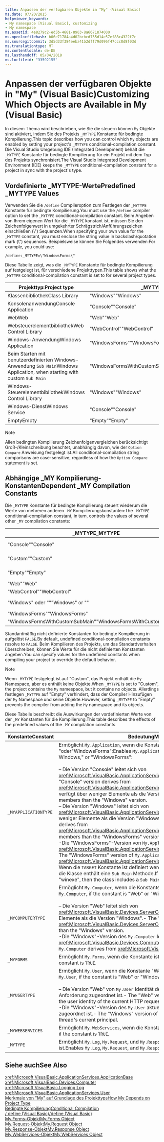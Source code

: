 ```yaml
---
title: Anpassen der verfügbaren Objekte in "My" (Visual Basic)
ms.date: 07/20/2015
helpviewer_keywords:
- My namespace [Visual Basic], customizing
- My namespace
ms.assetid: 4e8279c2-ed5b-4681-8903-8a6671874000
ms.openlocfilehash: b06e71784a4d02bcbcd755d14e57ef88c4322f7c
ms.sourcegitcommit: 3d5d33f384eeba41b2dff79d096f47ccc8d8f03d
ms.translationtype: MT
ms.contentlocale: de-DE
ms.lasthandoff: 05/04/2018
ms.locfileid: "33592155"
---
```

# <a name="customizing-which-objects-are-available-in-my-visual-basic"></a><span data-ttu-id="d0f60-102">Anpassen der verfügbaren Objekte in "My" (Visual Basic)</span><span class="sxs-lookup"><span data-stu-id="d0f60-102">Customizing Which Objects are Available in My (Visual Basic)</span></span>
<span data-ttu-id="d0f60-103">In diesem Thema wird beschrieben, wie Sie die steuern können `My` Objekte sind aktiviert, indem Sie des Projekts `_MYTYPE` Konstante für bedingte Kompilierung.</span><span class="sxs-lookup"><span data-stu-id="d0f60-103">This topic describes how you can control which `My` objects are enabled by setting your project's `_MYTYPE` conditional-compilation constant.</span></span> <span data-ttu-id="d0f60-104">Die Visual Studio Umgebung IDE (Integrated Development) behält die `_MYTYPE` Konstante für bedingte Kompilierung für ein Projekt mit dem Typ des Projekts synchronisiert.</span><span class="sxs-lookup"><span data-stu-id="d0f60-104">The Visual Studio Integrated Development Environment (IDE) keeps the `_MYTYPE` conditional-compilation constant for a project in sync with the project's type.</span></span>  
  
## <a name="predefined-mytype-values"></a><span data-ttu-id="d0f60-105">Vordefinierte _MYTYPE-Werte</span><span class="sxs-lookup"><span data-stu-id="d0f60-105">Predefined _MYTYPE Values</span></span>  
 <span data-ttu-id="d0f60-106">Verwenden Sie die `/define` Compileroption zum Festlegen der `_MYTYPE` Konstante für bedingte Kompilierung.</span><span class="sxs-lookup"><span data-stu-id="d0f60-106">You must use the `/define` compiler option to set the `_MYTYPE` conditional-compilation constant.</span></span> <span data-ttu-id="d0f60-107">Beim Angeben von Ihrem eigenen Wert für die `_MYTYPE` konstant ist, müssen Sie den Zeichenfolgenwert in umgekehrter Schrägstrich/Anführungszeichen einschließen (\\") Sequenzen.</span><span class="sxs-lookup"><span data-stu-id="d0f60-107">When specifying your own value for the `_MYTYPE` constant, you must enclose the string value in backslash/quotation mark (\\") sequences.</span></span> <span data-ttu-id="d0f60-108">Beispielsweise können Sie Folgendes verwenden:</span><span class="sxs-lookup"><span data-stu-id="d0f60-108">For example, you could use:</span></span>  
  
```  
/define:_MYTYPE=\"WindowsForms\"  
```  
  
 <span data-ttu-id="d0f60-109">Diese Tabelle zeigt, was die `_MYTYPE` Konstante für bedingte Kompilierung auf festgelegt ist, für verschiedene Projekttypen.</span><span class="sxs-lookup"><span data-stu-id="d0f60-109">This table shows what the `_MYTYPE` conditional-compilation constant is set to for several project types.</span></span>  
  
|<span data-ttu-id="d0f60-110">Projekttyp:</span><span class="sxs-lookup"><span data-stu-id="d0f60-110">Project type</span></span>|<span data-ttu-id="d0f60-111">_MYTYPE Wert</span><span class="sxs-lookup"><span data-stu-id="d0f60-111">_MYTYPE value</span></span>|  
|------------------|--------------------|  
|<span data-ttu-id="d0f60-112">Klassenbibliothek</span><span class="sxs-lookup"><span data-stu-id="d0f60-112">Class Library</span></span>|<span data-ttu-id="d0f60-113">"Windows"</span><span class="sxs-lookup"><span data-stu-id="d0f60-113">"Windows"</span></span>|  
|<span data-ttu-id="d0f60-114">Konsolenanwendung</span><span class="sxs-lookup"><span data-stu-id="d0f60-114">Console Application</span></span>|<span data-ttu-id="d0f60-115">"Console"</span><span class="sxs-lookup"><span data-stu-id="d0f60-115">"Console"</span></span>|  
|<span data-ttu-id="d0f60-116">Web</span><span class="sxs-lookup"><span data-stu-id="d0f60-116">Web</span></span>|<span data-ttu-id="d0f60-117">"Web"</span><span class="sxs-lookup"><span data-stu-id="d0f60-117">"Web"</span></span>|  
|<span data-ttu-id="d0f60-118">Websteuerelementbibliothek</span><span class="sxs-lookup"><span data-stu-id="d0f60-118">Web Control Library</span></span>|<span data-ttu-id="d0f60-119">"WebControl"</span><span class="sxs-lookup"><span data-stu-id="d0f60-119">"WebControl"</span></span>|  
|<span data-ttu-id="d0f60-120">Windows-Anwendung</span><span class="sxs-lookup"><span data-stu-id="d0f60-120">Windows Application</span></span>|<span data-ttu-id="d0f60-121">"WindowsForms"</span><span class="sxs-lookup"><span data-stu-id="d0f60-121">"WindowsForms"</span></span>|  
|<span data-ttu-id="d0f60-122">Beim Starten mit benutzerdefinierten Windows-Anwendung `Sub Main`</span><span class="sxs-lookup"><span data-stu-id="d0f60-122">Windows Application, when starting with custom `Sub Main`</span></span>|<span data-ttu-id="d0f60-123">"WindowsFormsWithCustomSubMain"</span><span class="sxs-lookup"><span data-stu-id="d0f60-123">"WindowsFormsWithCustomSubMain"</span></span>|  
|<span data-ttu-id="d0f60-124">Windows-Steuerelementbibliothek</span><span class="sxs-lookup"><span data-stu-id="d0f60-124">Windows Control Library</span></span>|<span data-ttu-id="d0f60-125">"Windows"</span><span class="sxs-lookup"><span data-stu-id="d0f60-125">"Windows"</span></span>|  
|<span data-ttu-id="d0f60-126">Windows-Dienst</span><span class="sxs-lookup"><span data-stu-id="d0f60-126">Windows Service</span></span>|<span data-ttu-id="d0f60-127">"Console"</span><span class="sxs-lookup"><span data-stu-id="d0f60-127">"Console"</span></span>|  
|<span data-ttu-id="d0f60-128">Empty</span><span class="sxs-lookup"><span data-stu-id="d0f60-128">Empty</span></span>|<span data-ttu-id="d0f60-129">"Empty"</span><span class="sxs-lookup"><span data-stu-id="d0f60-129">"Empty"</span></span>|  
  
> [!NOTE]
>  <span data-ttu-id="d0f60-130">Allen bedingten Kompilierung Zeichenfolgenvergleichen berücksichtigt Groß-/Kleinschreibung beachtet, unabhängig davon, wie der `Option Compare` Anweisung festgelegt ist.</span><span class="sxs-lookup"><span data-stu-id="d0f60-130">All conditional-compilation string comparisons are case-sensitive, regardless of how the `Option Compare` statement is set.</span></span>  
  
## <a name="dependent-my-compilation-constants"></a><span data-ttu-id="d0f60-131">Abhängige _MY Kompilierung-Konstanten</span><span class="sxs-lookup"><span data-stu-id="d0f60-131">Dependent _MY Compilation Constants</span></span>  
 <span data-ttu-id="d0f60-132">Die `_MYTYPE` Konstante für bedingte Kompilierung steuert wiederum die Werte von mehreren anderen `_MY` Kompilierungskonstanten:</span><span class="sxs-lookup"><span data-stu-id="d0f60-132">The `_MYTYPE` conditional-compilation constant, in turn, controls the values of several other `_MY` compilation constants:</span></span>  
  
|<span data-ttu-id="d0f60-133">_MYTYPE</span><span class="sxs-lookup"><span data-stu-id="d0f60-133">_MYTYPE</span></span>|<span data-ttu-id="d0f60-134">_MYAPPLICATIONTYPE</span><span class="sxs-lookup"><span data-stu-id="d0f60-134">_MYAPPLICATIONTYPE</span></span>|<span data-ttu-id="d0f60-135">_MYCOMPUTERTYPE</span><span class="sxs-lookup"><span data-stu-id="d0f60-135">_MYCOMPUTERTYPE</span></span>|<span data-ttu-id="d0f60-136">_MYFORMS</span><span class="sxs-lookup"><span data-stu-id="d0f60-136">_MYFORMS</span></span>|<span data-ttu-id="d0f60-137">_MYUSERTYPE</span><span class="sxs-lookup"><span data-stu-id="d0f60-137">_MYUSERTYPE</span></span>|<span data-ttu-id="d0f60-138">_MYWEBSERVICES</span><span class="sxs-lookup"><span data-stu-id="d0f60-138">_MYWEBSERVICES</span></span>|  
|--------------|-------------------------|----------------------|---------------|------------------|---------------------|  
|<span data-ttu-id="d0f60-139">"Console"</span><span class="sxs-lookup"><span data-stu-id="d0f60-139">"Console"</span></span>|<span data-ttu-id="d0f60-140">"Console"</span><span class="sxs-lookup"><span data-stu-id="d0f60-140">"Console"</span></span>|<span data-ttu-id="d0f60-141">"Windows"</span><span class="sxs-lookup"><span data-stu-id="d0f60-141">"Windows"</span></span>|<span data-ttu-id="d0f60-142">Nicht definiert</span><span class="sxs-lookup"><span data-stu-id="d0f60-142">Undefined</span></span>|<span data-ttu-id="d0f60-143">"Windows"</span><span class="sxs-lookup"><span data-stu-id="d0f60-143">"Windows"</span></span>|<span data-ttu-id="d0f60-144">true</span><span class="sxs-lookup"><span data-stu-id="d0f60-144">TRUE</span></span>|  
|<span data-ttu-id="d0f60-145">"Custom"</span><span class="sxs-lookup"><span data-stu-id="d0f60-145">"Custom"</span></span>|<span data-ttu-id="d0f60-146">Nicht definiert</span><span class="sxs-lookup"><span data-stu-id="d0f60-146">Undefined</span></span>|<span data-ttu-id="d0f60-147">Nicht definiert</span><span class="sxs-lookup"><span data-stu-id="d0f60-147">Undefined</span></span>|<span data-ttu-id="d0f60-148">Nicht definiert</span><span class="sxs-lookup"><span data-stu-id="d0f60-148">Undefined</span></span>|<span data-ttu-id="d0f60-149">Nicht definiert</span><span class="sxs-lookup"><span data-stu-id="d0f60-149">Undefined</span></span>|<span data-ttu-id="d0f60-150">Nicht definiert</span><span class="sxs-lookup"><span data-stu-id="d0f60-150">Undefined</span></span>|  
|<span data-ttu-id="d0f60-151">"Empty"</span><span class="sxs-lookup"><span data-stu-id="d0f60-151">"Empty"</span></span>|<span data-ttu-id="d0f60-152">Nicht definiert</span><span class="sxs-lookup"><span data-stu-id="d0f60-152">Undefined</span></span>|<span data-ttu-id="d0f60-153">Nicht definiert</span><span class="sxs-lookup"><span data-stu-id="d0f60-153">Undefined</span></span>|<span data-ttu-id="d0f60-154">Nicht definiert</span><span class="sxs-lookup"><span data-stu-id="d0f60-154">Undefined</span></span>|<span data-ttu-id="d0f60-155">Nicht definiert</span><span class="sxs-lookup"><span data-stu-id="d0f60-155">Undefined</span></span>|<span data-ttu-id="d0f60-156">Nicht definiert</span><span class="sxs-lookup"><span data-stu-id="d0f60-156">Undefined</span></span>|  
|<span data-ttu-id="d0f60-157">"Web"</span><span class="sxs-lookup"><span data-stu-id="d0f60-157">"Web"</span></span>|<span data-ttu-id="d0f60-158">Nicht definiert</span><span class="sxs-lookup"><span data-stu-id="d0f60-158">Undefined</span></span>|<span data-ttu-id="d0f60-159">"Web"</span><span class="sxs-lookup"><span data-stu-id="d0f60-159">"Web"</span></span>|<span data-ttu-id="d0f60-160">false</span><span class="sxs-lookup"><span data-stu-id="d0f60-160">FALSE</span></span>|<span data-ttu-id="d0f60-161">"Web"</span><span class="sxs-lookup"><span data-stu-id="d0f60-161">"Web"</span></span>|<span data-ttu-id="d0f60-162">false</span><span class="sxs-lookup"><span data-stu-id="d0f60-162">FALSE</span></span>|  
|<span data-ttu-id="d0f60-163">"WebControl"</span><span class="sxs-lookup"><span data-stu-id="d0f60-163">"WebControl"</span></span>|<span data-ttu-id="d0f60-164">Nicht definiert</span><span class="sxs-lookup"><span data-stu-id="d0f60-164">Undefined</span></span>|<span data-ttu-id="d0f60-165">"Web"</span><span class="sxs-lookup"><span data-stu-id="d0f60-165">"Web"</span></span>|<span data-ttu-id="d0f60-166">false</span><span class="sxs-lookup"><span data-stu-id="d0f60-166">FALSE</span></span>|<span data-ttu-id="d0f60-167">"Web"</span><span class="sxs-lookup"><span data-stu-id="d0f60-167">"Web"</span></span>|<span data-ttu-id="d0f60-168">true</span><span class="sxs-lookup"><span data-stu-id="d0f60-168">TRUE</span></span>|  
|<span data-ttu-id="d0f60-169">"Windows" oder ""</span><span class="sxs-lookup"><span data-stu-id="d0f60-169">"Windows" or ""</span></span>|<span data-ttu-id="d0f60-170">"Windows"</span><span class="sxs-lookup"><span data-stu-id="d0f60-170">"Windows"</span></span>|<span data-ttu-id="d0f60-171">"Windows"</span><span class="sxs-lookup"><span data-stu-id="d0f60-171">"Windows"</span></span>|<span data-ttu-id="d0f60-172">Nicht definiert</span><span class="sxs-lookup"><span data-stu-id="d0f60-172">Undefined</span></span>|<span data-ttu-id="d0f60-173">"Windows"</span><span class="sxs-lookup"><span data-stu-id="d0f60-173">"Windows"</span></span>|<span data-ttu-id="d0f60-174">TRUE</span><span class="sxs-lookup"><span data-stu-id="d0f60-174">TRUE</span></span>|  
|<span data-ttu-id="d0f60-175">"WindowsForms"</span><span class="sxs-lookup"><span data-stu-id="d0f60-175">"WindowsForms"</span></span>|<span data-ttu-id="d0f60-176">"WindowsForms"</span><span class="sxs-lookup"><span data-stu-id="d0f60-176">"WindowsForms"</span></span>|<span data-ttu-id="d0f60-177">"Windows"</span><span class="sxs-lookup"><span data-stu-id="d0f60-177">"Windows"</span></span>|<span data-ttu-id="d0f60-178">true</span><span class="sxs-lookup"><span data-stu-id="d0f60-178">TRUE</span></span>|<span data-ttu-id="d0f60-179">"Windows"</span><span class="sxs-lookup"><span data-stu-id="d0f60-179">"Windows"</span></span>|<span data-ttu-id="d0f60-180">true</span><span class="sxs-lookup"><span data-stu-id="d0f60-180">TRUE</span></span>|  
|<span data-ttu-id="d0f60-181">"WindowsFormsWithCustomSubMain"</span><span class="sxs-lookup"><span data-stu-id="d0f60-181">"WindowsFormsWithCustomSubMain"</span></span>|<span data-ttu-id="d0f60-182">"Console"</span><span class="sxs-lookup"><span data-stu-id="d0f60-182">"Console"</span></span>|<span data-ttu-id="d0f60-183">"Windows"</span><span class="sxs-lookup"><span data-stu-id="d0f60-183">"Windows"</span></span>|<span data-ttu-id="d0f60-184">true</span><span class="sxs-lookup"><span data-stu-id="d0f60-184">TRUE</span></span>|<span data-ttu-id="d0f60-185">"Windows"</span><span class="sxs-lookup"><span data-stu-id="d0f60-185">"Windows"</span></span>|<span data-ttu-id="d0f60-186">true</span><span class="sxs-lookup"><span data-stu-id="d0f60-186">TRUE</span></span>|  
  
 <span data-ttu-id="d0f60-187">Standardmäßig nicht definierte Konstanten für bedingte Kompilierung in aufgelöst `FALSE`.</span><span class="sxs-lookup"><span data-stu-id="d0f60-187">By default, undefined conditional-compilation constants resolve to `FALSE`.</span></span> <span data-ttu-id="d0f60-188">Beim Kompilieren des Projekts, um das Standardverhalten überschreiben, können Sie Werte für die nicht definierten Konstanten angeben.</span><span class="sxs-lookup"><span data-stu-id="d0f60-188">You can specify values for the undefined constants when compiling your project to override the default behavior.</span></span>  
  
> [!NOTE]
>  <span data-ttu-id="d0f60-189">Wenn `_MYTYPE` festgelegt ist auf "Custom", das Projekt enthält die `My` Namespace, aber es enthält keine Objekte.</span><span class="sxs-lookup"><span data-stu-id="d0f60-189">When `_MYTYPE` is set to "Custom", the project contains the `My` namespace, but it contains no objects.</span></span> <span data-ttu-id="d0f60-190">Allerdings festlegen `_MYTYPE` auf "Empty" verhindert, dass der Compiler Hinzufügen der `My` Namespace und seine Objekte.</span><span class="sxs-lookup"><span data-stu-id="d0f60-190">However, setting `_MYTYPE` to "Empty" prevents the compiler from adding the `My` namespace and its objects.</span></span>  
  
 <span data-ttu-id="d0f60-191">Diese Tabelle beschreibt die Auswirkungen der vordefinierten Werte von der `_MY` Konstanten für die Kompilierung.</span><span class="sxs-lookup"><span data-stu-id="d0f60-191">This table describes the effects of the predefined values of the `_MY` compilation constants.</span></span>  
  
|<span data-ttu-id="d0f60-192">Konstante</span><span class="sxs-lookup"><span data-stu-id="d0f60-192">Constant</span></span>|<span data-ttu-id="d0f60-193">Bedeutung</span><span class="sxs-lookup"><span data-stu-id="d0f60-193">Meaning</span></span>|  
|--------------|-------------|  
|`_MYAPPLICATIONTYPE`|<span data-ttu-id="d0f60-194">Ermöglicht `My.Application`, wenn die Konstante "Console," Windows ist "oder"WindowsForms":</span><span class="sxs-lookup"><span data-stu-id="d0f60-194">Enables `My.Application`, if the constant is "Console," Windows," or "WindowsForms":</span></span><br /><br /> <span data-ttu-id="d0f60-195">– Die Version "Console" leitet sich von <xref:Microsoft.VisualBasic.ApplicationServices.ConsoleApplicationBase>.</span><span class="sxs-lookup"><span data-stu-id="d0f60-195">-   The "Console" version derives from <xref:Microsoft.VisualBasic.ApplicationServices.ConsoleApplicationBase>.</span></span> <span data-ttu-id="d0f60-196">und verfügt über weniger Elemente als die Version "Windows".</span><span class="sxs-lookup"><span data-stu-id="d0f60-196">and has fewer members than the "Windows" version.</span></span><br /><span data-ttu-id="d0f60-197">– Die Version "Windows" leitet sich von <xref:Microsoft.VisualBasic.ApplicationServices.ApplicationBase>und verfügt über weniger Elemente als die Version "WindowsForms".</span><span class="sxs-lookup"><span data-stu-id="d0f60-197">-   The "Windows" version derives from <xref:Microsoft.VisualBasic.ApplicationServices.ApplicationBase>.and has fewer members than the "WindowsForms" version.</span></span><br /><span data-ttu-id="d0f60-198">-Die "WindowsForms"-Version von `My.Application` leitet sich von <xref:Microsoft.VisualBasic.ApplicationServices.WindowsFormsApplicationBase>.</span><span class="sxs-lookup"><span data-stu-id="d0f60-198">-   The "WindowsForms" version of `My.Application` derives from <xref:Microsoft.VisualBasic.ApplicationServices.WindowsFormsApplicationBase>.</span></span> <span data-ttu-id="d0f60-199">Wenn die `TARGET` Konstante ist definiert werden, "Winexe", und klicken Sie dann die Klasse enthält eine `Sub Main` Methode.</span><span class="sxs-lookup"><span data-stu-id="d0f60-199">If the `TARGET` constant is defined to be "winexe", then the class includes a `Sub Main` method.</span></span>|  
|`_MYCOMPUTERTYPE`|<span data-ttu-id="d0f60-200">Ermöglicht `My.Computer`, wenn die Konstante "Web" oder "Windows" ist:</span><span class="sxs-lookup"><span data-stu-id="d0f60-200">Enables `My.Computer`, if the constant is "Web" or "Windows":</span></span><br /><br /> <span data-ttu-id="d0f60-201">– Die Version "Web" leitet sich von <xref:Microsoft.VisualBasic.Devices.ServerComputer>, und verfügt über weniger Elemente als die Version "Windows".</span><span class="sxs-lookup"><span data-stu-id="d0f60-201">-   The "Web" version derives from <xref:Microsoft.VisualBasic.Devices.ServerComputer>, and has fewer members than the "Windows" version.</span></span><br /><span data-ttu-id="d0f60-202">-Die "Windows"-Version des `My.Computer` leitet sich von <xref:Microsoft.VisualBasic.Devices.Computer>.</span><span class="sxs-lookup"><span data-stu-id="d0f60-202">-   The "Windows" version of `My.Computer` derives from <xref:Microsoft.VisualBasic.Devices.Computer>.</span></span>|  
|`_MYFORMS`|<span data-ttu-id="d0f60-203">Ermöglicht `My.Forms`, wenn die Konstante ist `TRUE`.</span><span class="sxs-lookup"><span data-stu-id="d0f60-203">Enables `My.Forms`, if the constant is `TRUE`.</span></span>|  
|`_MYUSERTYPE`|<span data-ttu-id="d0f60-204">Ermöglicht `My.User`, wenn die Konstante "Web" oder "Windows" ist:</span><span class="sxs-lookup"><span data-stu-id="d0f60-204">Enables `My.User`, if the constant is "Web" or "Windows":</span></span><br /><br /> <span data-ttu-id="d0f60-205">– Die Version "Web" von `My.User` Identität des Benutzers, der die aktuelle HTTP-Anforderung zugeordnet ist.</span><span class="sxs-lookup"><span data-stu-id="d0f60-205">-   The "Web" version of `My.User` is associated with the user identity of the current HTTP request.</span></span><br /><span data-ttu-id="d0f60-206">-Die "Windows"-Version des `My.User` aktuellen Prinzipal des Threads zugeordnet ist.</span><span class="sxs-lookup"><span data-stu-id="d0f60-206">-   The "Windows" version of `My.User` is associated with the thread's current principal.</span></span>|  
|`_MYWEBSERVICES`|<span data-ttu-id="d0f60-207">Ermöglicht `My.WebServices`, wenn die Konstante ist `TRUE`.</span><span class="sxs-lookup"><span data-stu-id="d0f60-207">Enables `My.WebServices`, if the constant is `TRUE`.</span></span>|  
|`_MYTYPE`|<span data-ttu-id="d0f60-208">Ermöglicht `My.Log`, `My.Request`, und `My.Response`, wenn die Konstante "Web" ist.</span><span class="sxs-lookup"><span data-stu-id="d0f60-208">Enables `My.Log`, `My.Request`, and `My.Response`, if the constant is "Web".</span></span>|  
  
## <a name="see-also"></a><span data-ttu-id="d0f60-209">Siehe auch</span><span class="sxs-lookup"><span data-stu-id="d0f60-209">See Also</span></span>  
 <xref:Microsoft.VisualBasic.ApplicationServices.ApplicationBase>  
 <xref:Microsoft.VisualBasic.Devices.Computer>  
 <xref:Microsoft.VisualBasic.Logging.Log>  
 <xref:Microsoft.VisualBasic.ApplicationServices.User>  
 [<span data-ttu-id="d0f60-210">Merkmale von "My" auf Grundlage des Projekttyps</span><span class="sxs-lookup"><span data-stu-id="d0f60-210">How My Depends on Project Type</span></span>](../../../visual-basic/developing-apps/development-with-my/how-my-depends-on-project-type.md)  
 [<span data-ttu-id="d0f60-211">Bedingte Kompilierung</span><span class="sxs-lookup"><span data-stu-id="d0f60-211">Conditional Compilation</span></span>](../../../visual-basic/programming-guide/program-structure/conditional-compilation.md)  
 [<span data-ttu-id="d0f60-212">/ define (Visual Basic)</span><span class="sxs-lookup"><span data-stu-id="d0f60-212">/define (Visual Basic)</span></span>](../../../visual-basic/reference/command-line-compiler/define.md)  
 [<span data-ttu-id="d0f60-213">My.Forms-Objekt</span><span class="sxs-lookup"><span data-stu-id="d0f60-213">My.Forms Object</span></span>](../../../visual-basic/language-reference/objects/my-forms-object.md)  
 [<span data-ttu-id="d0f60-214">My.Request-Objekt</span><span class="sxs-lookup"><span data-stu-id="d0f60-214">My.Request Object</span></span>](../../../visual-basic/language-reference/objects/my-request-object.md)  
 [<span data-ttu-id="d0f60-215">My.Response-Objekt</span><span class="sxs-lookup"><span data-stu-id="d0f60-215">My.Response Object</span></span>](../../../visual-basic/language-reference/objects/my-response-object.md)  
 [<span data-ttu-id="d0f60-216">My.WebServices-Objekt</span><span class="sxs-lookup"><span data-stu-id="d0f60-216">My.WebServices Object</span></span>](../../../visual-basic/language-reference/objects/my-webservices-object.md)
